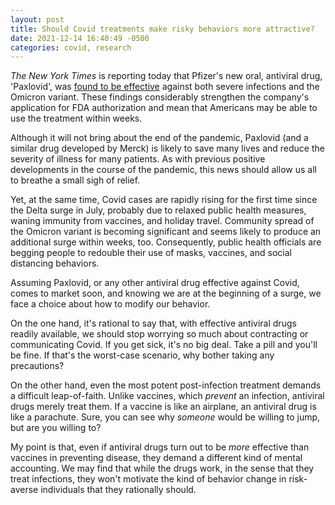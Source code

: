 ```yaml
---
layout: post
title: Should Covid treatments make risky behaviors more attractive?
date: 2021-12-14 16:40:49 -0500
categories: covid, research
---
```


*The New York Times* is reporting today that Pfizer's new oral, antiviral drug, 'Paxlovid', was [found to be effective](https://www.nytimes.com/2021/12/14/health/pfizer-covid-pill-paxlovid.html) against both severe infections and the Omicron variant. These findings considerably strengthen the company's application for FDA authorization and mean that Americans may be able to use the treatment within weeks.

Although it will not bring about the end of the pandemic, Paxlovid (and a similar drug developed by Merck) is likely to save many lives and reduce the severity of illness for many patients. As with previous positive developments in the course of the pandemic, this news should allow us all to breathe a small sigh of relief.

Yet, at the same time, Covid cases are rapidly rising for the first time since the Delta surge in July, probably due to relaxed public health measures, waning immunity from vaccines, and holiday travel. Community spread of the Omicron variant is becoming significant and seems likely to produce an additional surge within weeks, too. Consequently, public health officials are begging people to redouble their use of masks, vaccines, and social distancing behaviors.

Assuming Paxlovid, or any other antiviral drug effective against Covid, comes to market soon, and knowing we are at the beginning of a surge, we face a choice about how to modify our behavior.

On the one hand, it's rational to say that, with effective antiviral drugs readily available, we should stop worrying so much about contracting or communicating Covid. If you get sick, it's no big deal. Take a pill and you'll be fine. If that's the worst-case scenario, why bother taking any precautions?

On the other hand, even the most potent post-infection treatment demands a difficult leap-of-faith. Unlike vaccines, which *prevent* an infection, antiviral drugs merely treat them. If a vaccine is like an airplane, an antiviral drug is like a parachute. Sure, you can see why *someone* would be willing to jump, but are you willing to?

My point is that, even if antiviral drugs turn out to be *more* effective than vaccines in preventing disease, they demand a different kind of mental accounting. We may find that while the drugs work, in the sense that they treat infections, they won't motivate the kind of behavior change in risk-averse individuals that they rationally should.